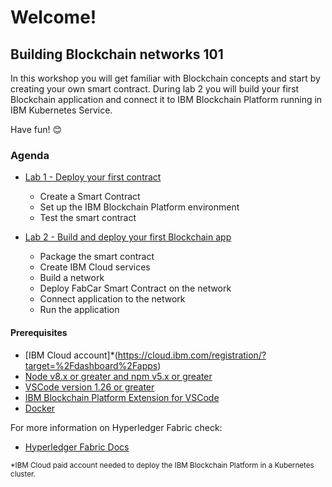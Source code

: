 # Welcome!
## Building Blockchain networks 101

In this workshop you will get familiar with Blockchain concepts and start by creating your own smart contract. 
During lab 2 you will build your first Blockchain application and connect it to IBM Blockchain Platform running in IBM Kubernetes Service. 

Have fun! 😊

### Agenda

* [Lab 1 - Deploy your first contract](https://github.com/sandra-calvo/Blockchain101-Feb2019/blob/master/Lab%201%20-%20Deploy%20your%20first%20contract.md)
    - Create a Smart Contract
    - Set up the IBM Blockchain Platform environment
    - Test the smart contract

* [Lab 2 - Build and deploy your first Blockchain app](https://github.com/sandra-calvo/Blockchain101-Feb2019/blob/master/Lab%202%20-%20Build%20and%20deploy%20your%20first%20Blockchain%20app.md)
    - Package the smart contract
    - Create IBM Cloud services
    - Build a network
    - Deploy FabCar Smart Contract on the network
    - Connect application to the network
    - Run the application

#### Prerequisites
- [IBM Cloud account]*(https://cloud.ibm.com/registration/?target=%2Fdashboard%2Fapps) 
- [Node v8.x or greater and npm v5.x or greater](https://nodejs.org/en/download/)
- [VSCode version 1.26 or greater](https://code.visualstudio.com)
- [IBM Blockchain Platform Extension for VSCode](https://marketplace.visualstudio.com/items?itemName=IBMBlockchain.ibm-blockchain-platform)
- [Docker](https://www.docker.com/get-started)


For more information on Hyperledger Fabric check:
* [Hyperledger Fabric Docs](https://github.com/sandra-calvo/Blockchain101-Feb2019/blob/master/Lab%200%20-%20Basic%20concepts.md) 


<sup>*IBM Cloud paid account needed to deploy the IBM Blockchain Platform in a Kubernetes cluster.
</sup>
